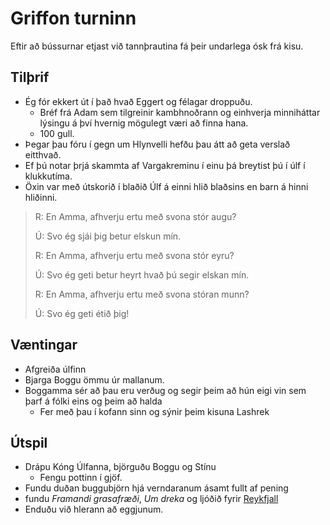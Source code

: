 # Griffon turninn

Eftir að bússurnar etjast við tannþrautina fá þeir undarlega ósk frá kisu.

## Tilþrif
- Ég fór ekkert út í það hvað Eggert og félagar droppuðu.
  - Bréf frá Adam sem tilgreinir kambhnoðrann og einhverja minniháttar lýsingu
    á því hvernig mögulegt væri að finna hana.
  - 100 gull.
- Þegar þau fóru í gegn um Hlynvelli hefðu þau átt að geta verslað eitthvað.
- Ef þú notar þrjá skammta af Vargakreminu í einu þá breytist þú í úlf í 
  klukkutíma.
- Öxin var með útskorið í blaðið Úlf á einni hlið blaðsins en barn á hinni 
  hliðinni.

> R: En Amma, afhverju ertu með svona stór augu?
> 
> Ú: Svo ég sjái þig betur elskun mín.
> 
> R: En Amma, afhverju ertu með svona stór eyru?
> 
> Ú: Svo ég geti betur heyrt hvað þú segir elskan mín.
> 
> R: En Amma, afhverju ertu með svona stóran munn?
> 
> Ú: Svo ég geti étið þig!

## Væntingar
- Afgreiða úlfinn
- Bjarga Boggu ömmu úr mallanum. 
- Boggamma sér að þau eru verðug og segir þeim að hún eigi vin sem þarf á fólki
  eins og þeim að halda
  - Fer með þau í kofann sinn og sýnir þeim kisuna Lashrek

## Útspil
- Drápu Kóng Úlfanna, björguðu Boggu og Stínu
  - Fengu pottinn í gjöf.
- Fundu duðan buggubjörn hjá verndaranum ásamt fullt af pening
- fundu *Framandi grasafræði*, *Um dreka* og ljóðið fyrir [Reykfjall](
  /encounters/reykfjall.md)
- Enduðu við hlerann að eggjunum.